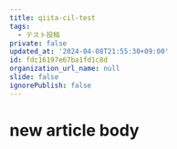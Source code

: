 ```yaml
---
title: qiita-cil-test
tags:
  - テスト投稿
private: false
updated_at: '2024-04-08T21:55:30+09:00'
id: fdc16197e67ba1fd1c8d
organization_url_name: null
slide: false
ignorePublish: false
---
```

# new article body
